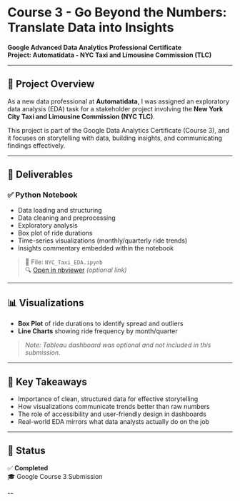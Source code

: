 # Course 3 - Go Beyond the Numbers: Translate Data into Insights  
**Google Advanced Data Analytics Professional Certificate**  
**Project: Automatidata - NYC Taxi and Limousine Commission (TLC)**

---

## 🧠 Project Overview  
As a new data professional at **Automatidata**, I was assigned an exploratory data analysis (EDA) task for a stakeholder project involving the **New York City Taxi and Limousine Commission (NYC TLC)**.

This project is part of the Google Data Analytics Certificate (Course 3), and it focuses on storytelling with data, building insights, and communicating findings effectively.

---

## 📁 Deliverables

### ✅ Python Notebook  
- Data loading and structuring  
- Data cleaning and preprocessing  
- Exploratory analysis  
- Box plot of ride durations  
- Time-series visualizations (monthly/quarterly ride trends)  
- Insights commentary embedded within the notebook

> 📓 File: `NYC_Taxi_EDA.ipynb`  
> 🔍 [Open in nbviewer](https://nbviewer.org/github/AsifMarwat/Google-Advanced-Data-Analytics-Professional-Certificate/blob/main/03%20-%20Go%20Beyond%20the%20Data%20-%20Translate%20Data%20into%20Insights/NYC_Taxi_EDA.ipynb) *(optional link)*

---

## 📊 Visualizations  
- **Box Plot** of ride durations to identify spread and outliers  
- **Line Charts** showing ride frequency by month/quarter  

> *Note: Tableau dashboard was optional and not included in this submission.*

---

## 🧠 Key Takeaways  
- Importance of clean, structured data for effective storytelling  
- How visualizations communicate trends better than raw numbers  
- The role of accessibility and user-friendly design in dashboards  
- Real-world EDA mirrors what data analysts actually do on the job

---

## 📌 Status  
✅ **Completed**  
🎓 Google Course 3 Submission

--